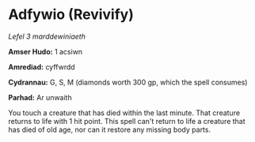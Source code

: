 # Adfywio (Revivify)

*Lefel 3 marddewiniaeth*

**Amser Hudo:** 1 acsiwn

**Amrediad:** cyffwrdd

**Cydrannau:** G, S, M (diamonds worth 300 gp, which the spell consumes)

**Parhad:** Ar unwaith

You touch a creature that has died within the last minute. That creature returns to life with 1 hit point. This spell can't return to life a creature that has died of old age, nor can it restore any missing body parts.